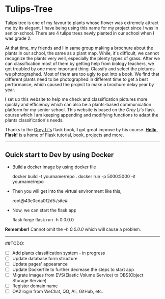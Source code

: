 # Tulips-Tree 
Tulips tree is one of my favourite plants whose flower was extremely 
attract me by its elegant. I have being using this name for my project
since I was in senior-school. There are 4 tulips trees newly planted in
our school when I was grade 2. 

At that time, my friends and I in same group making a brochure about 
the plants in our school, the same as a plant map. While, it's difficult,
we cannot recognize the plants very well, especially the plenty types of 
grass. After we can classification most of them by getting help from biology
teachers, we got troubled by one more important thing. Classify and select 
the pictures we photographed. Most of them are too ugly to put into a book.
We find that different plants need to be photographed in different time to
get a best performance, which caused the project to make a brochure delay 
year by year. 

I set up this website to help me check and classification pictures more 
quickly and efficiency which can also be a plants-based communication 
platform for my senior school. This website is based on the *Grey Li's*
flask course which I am keeping appending and modifying functions to adapt
the plants classification's needs.

Thanks to the [Grey Li's](https://github.com/greyli) flask book, I got great improve by his course.
**[Hello, Flask!](http://helloflask.com/en/)** is a home of Flask tutorial, book, projects and more.


---
## Quick start to Dev by using Docker

- Build a docker image by using docker file


	docker build -t yourname/repo .
	docker run -p 5000:5000 -it yourname/repo

- Then you will get into the virtual environment like this,


	root@43e0cda0f2d5:/site#
	
- Now, we can start the flask app


	flask forge
	flask run -h 0.0.0.0
	
**Remember!** Cannot omit the *-h 0.0.0.0* which will cause a problem.

---
##TODO:
- [ ] Add plants classification system - in progress
- [ ] Update database form structure
- [ ] Update pages' appearance
- [ ] Update Dockerfile to further decrease the steps to start app
- [ ] Migrate images from EVS(Elastic Volume Service) to OBS(Object Storage Service)
- [ ] Register domain name
- [ ] OA2 login from WeChat, QQ, Ali, GitHub, etc.
